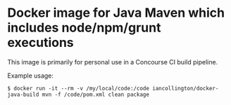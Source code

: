 # Docker image for Java Maven which includes node/npm/grunt executions

This image is primarily for personal use in a Concourse CI build pipeline.

Example usage:

```
$ docker run -it --rm -v /my/local/code:/code iancollington/docker-java-build mvn -f /code/pom.xml clean package
```
